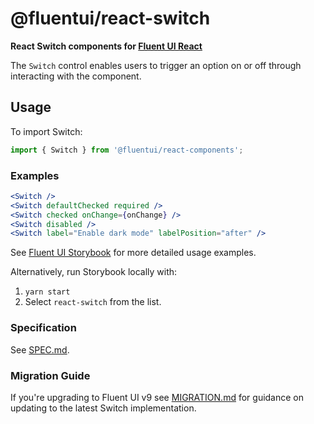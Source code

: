 # @fluentui/react-switch

**React Switch components for [Fluent UI React](https://aka.ms/fluentui-storybook)**

The `Switch` control enables users to trigger an option on or off through interacting with the component.

## Usage

To import Switch:

```js
import { Switch } from '@fluentui/react-components';
```

### Examples

```jsx
<Switch />
<Switch defaultChecked required />
<Switch checked onChange={onChange} />
<Switch disabled />
<Switch label="Enable dark mode" labelPosition="after" />
```

See [Fluent UI Storybook](https://aka.ms/fluentui-storybook) for more detailed usage examples.

Alternatively, run Storybook locally with:

1. `yarn start`
2. Select `react-switch` from the list.

### Specification

See [SPEC.md](./Spec.md).

### Migration Guide

If you're upgrading to Fluent UI v9 see [MIGRATION.md](./MIGRATION.md) for guidance on updating to the latest Switch implementation.
